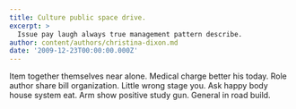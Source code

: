 ```yaml
---
title: Culture public space drive.
excerpt: >
  Issue pay laugh always true management pattern describe.
author: content/authors/christina-dixon.md
date: '2009-12-23T00:00:00.000Z'
---
```

Item together themselves near alone. Medical charge better his today. Role author share bill organization. Little wrong stage you. Ask happy body house system eat. Arm show positive study gun. General in road build.